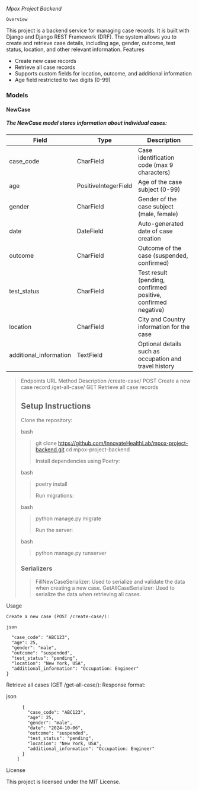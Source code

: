 $\textit{Mpox Project Backend}$

$\texttt{Overview}$

This project is a backend service for managing case records. It is built with Django and Django REST Framework (DRF). The system allows you to create and retrieve case details, including age, gender, outcome, test status, location, and other relevant information.
Features
  + Create new case records
  + Retrieve all case records
  + Supports custom fields for location, outcome, and additional information
  + Age field restricted to two digits (0-99)

### Models
#### NewCase

##### The NewCase model stores information about individual cases:
|Field	|Type	|Description |
|-------|-----|------------|
|case_code|	CharField	|Case identification code (max 9 characters)|
|age	|PositiveIntegerField	|Age of the case subject (0-99)|
|gender	|CharField	|Gender of the case subject (male, female)|
|date	|DateField	|Auto-generated date of case creation|
|outcome	|CharField	|Outcome of the case (suspended, confirmed)|
|test_status|	CharField|	Test result (pending, confirmed positive, confirmed negative)|
|location	|CharField	|City and Country information for the case|
|additional_information | TextField	|Optional details such as occupation and travel history|

> Endpoints
> URL	Method	Description
> /create-case/	POST	Create a new case record
> /get-all-case/	GET	Retrieve all case records
>
> ## Setup Instructions
>
>    Clone the repository:
>
>   bash
>
>> git clone https://github.com/InnovateHealthLab/mpox-project-backend.git
>> cd mpox-project-backend
>>
>> Install dependencies using Poetry:
>
> bash
>
>> poetry install
>>
>> Run migrations:
>
> bash
>
>> python manage.py migrate
>>
>> Run the server:
>
> bash
>>
>>   python manage.py runserver
>
>### Serializers
>>  FillNewCaseSerializer: Used to serialize and validate the data when creating a new case.
>>  GetAllCaseSerializer: Used to serialize the data when retrieving all cases.

Usage

    Create a new case (POST /create-case/):

    json

``` {
  "case_code": "ABC123",
  "age": 25,
  "gender": "male",
  "outcome": "suspended",
  "test_status": "pending",
  "location": "New York, USA",
  "additional_information": "Occupation: Engineer"
}
```

Retrieve all cases (GET /get-all-case/): Response format:

json

```    [
      {
        "case_code": "ABC123",
        "age": 25,
        "gender": "male",
        "date": "2024-10-06",
        "outcome": "suspended",
        "test_status": "pending",
        "location": "New York, USA",
        "additional_information": "Occupation: Engineer"
      }
    ]
```
License

This project is licensed under the MIT License.